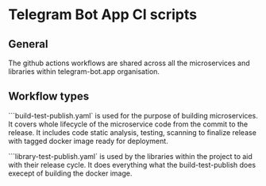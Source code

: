 # Telegram Bot App CI scripts

## General

The github actions workflows are shared across all the microservices and libraries within telegram-bot.app organisation.

## Workflow types

```build-test-publish.yaml` is used for the purpose of building microservices. It covers whole lifecycle of the microservice
  code from the commit to the release. It includes code static analysis, testing, scanning to finalize release with tagged docker image
  ready for deployment.

```library-test-publish.yaml` is used by the libraries within the project to aid with their release cycle. It does everything what the 
  build-test-publish does execept of building the docker image.
